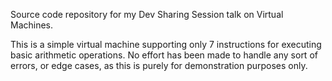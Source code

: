 Source code repository for my Dev Sharing Session talk on Virtual Machines.

This is a simple virtual machine supporting only 7 instructions for executing basic arithmetic operations.
No effort has been made to handle any sort of errors, or edge cases, as this is purely for demonstration purposes only.
